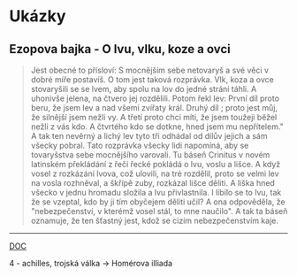 # Ukázky

## Ezopova bajka - O lvu, vlku, koze a ovci
> Jest obecné to přísloví: S mocnějším sebe netovaryš a své věci v dobré míře postavíš. O tom jest taková rozprávka.
Vlk, koza a ovce stovaryšili se se lvem, aby spolu na lov do jedné stráni táhli. A uhonivše jelena, na čtvero jej rozdělili. Potom řekl lev: První díl proto beru, že jsem lev a nad všemi zvířaty král. Druhý díl ; proto jest můj, že silnější jsem nežli vy. A třetí proto chci míti, že jsem toužeji běžel nežli z vás kdo. A čtvrtého kdo se dotkne, hned jsem mu nepřítelem." A tak ten nevěrný a lichý lev tyto tři odhádal od dílův jejich a sám všecky pobral.
Tato rozprávka všecky lidi napomíná, aby se tovaryšstva sebe mocnějšího varovali.
Tu báseň Crinitus v novém latinském překládání z řečí řecké pokládá o lvu, voslu a lišce. A když vosel z rozkázání lvova, což ulovili, na tré rozdělil, proto se velmi lev na vosla rozhněval, a škřípě zuby, rozkázal lišce děliti. A liška hned všecko v jednu hromadu složila a lvu přivlastnila. I líbílo se to lvu, tak že se vzeptal, kdo by ji tím obyčejem děliti učil? A ona odpověděla, že "nebezpečenství, v kterémž vosel stál, to mne naučilo". A tak ta báseň oznamuje, že ten šťastný jest, kdož se cizím nebezpečenstvím kaje.

---
[DOC](https://smichovskastredni.sharepoint.com/:w:/s/1K_CJL_CEL/EaMxei22Sp5Glou5Fzssb6IBTs5KlrL1BMq5L9OO3-o1ZQ?e=Nmkgp7)

4 - achilles, trojská válka -> Homérova illiada